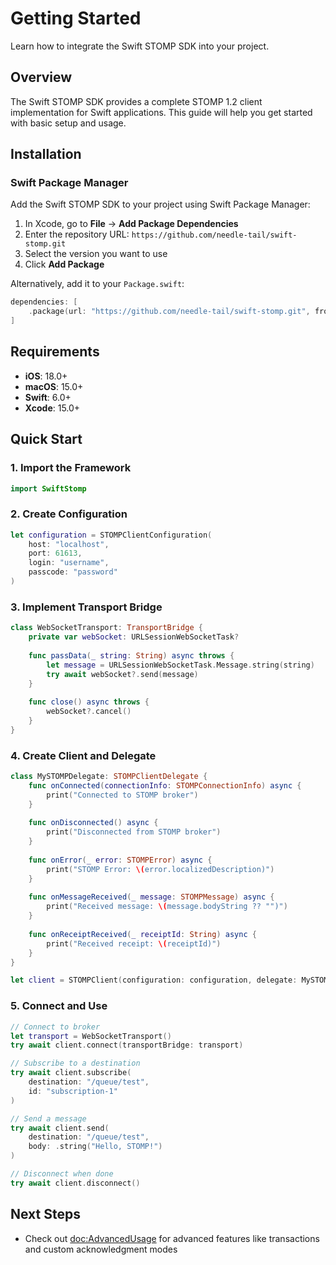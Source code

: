 # Getting Started

Learn how to integrate the Swift STOMP SDK into your project.

## Overview

The Swift STOMP SDK provides a complete STOMP 1.2 client implementation for Swift applications. This guide will help you get started with basic setup and usage.

## Installation

### Swift Package Manager

Add the Swift STOMP SDK to your project using Swift Package Manager:

1. In Xcode, go to **File** → **Add Package Dependencies**
2. Enter the repository URL: `https://github.com/needle-tail/swift-stomp.git`
3. Select the version you want to use
4. Click **Add Package**

Alternatively, add it to your `Package.swift`:

```swift
dependencies: [
    .package(url: "https://github.com/needle-tail/swift-stomp.git", from: "1.0.0")
]
```

## Requirements

- **iOS**: 18.0+
- **macOS**: 15.0+
- **Swift**: 6.0+
- **Xcode**: 15.0+

## Quick Start

### 1. Import the Framework

```swift
import SwiftStomp
```

### 2. Create Configuration

```swift
let configuration = STOMPClientConfiguration(
    host: "localhost",
    port: 61613,
    login: "username",
    passcode: "password"
)
```

### 3. Implement Transport Bridge

```swift
class WebSocketTransport: TransportBridge {
    private var webSocket: URLSessionWebSocketTask?
    
    func passData(_ string: String) async throws {
        let message = URLSessionWebSocketTask.Message.string(string)
        try await webSocket?.send(message)
    }
    
    func close() async throws {
        webSocket?.cancel()
    }
}
```

### 4. Create Client and Delegate

```swift
class MySTOMPDelegate: STOMPClientDelegate {
    func onConnected(connectionInfo: STOMPConnectionInfo) async {
        print("Connected to STOMP broker")
    }
    
    func onDisconnected() async {
        print("Disconnected from STOMP broker")
    }
    
    func onError(_ error: STOMPError) async {
        print("STOMP Error: \(error.localizedDescription)")
    }
    
    func onMessageReceived(_ message: STOMPMessage) async {
        print("Received message: \(message.bodyString ?? "")")
    }
    
    func onReceiptReceived(_ receiptId: String) async {
        print("Received receipt: \(receiptId)")
    }
}

let client = STOMPClient(configuration: configuration, delegate: MySTOMPDelegate())
```

### 5. Connect and Use

```swift
// Connect to broker
let transport = WebSocketTransport()
try await client.connect(transportBridge: transport)

// Subscribe to a destination
try await client.subscribe(
    destination: "/queue/test",
    id: "subscription-1"
)

// Send a message
try await client.send(
    destination: "/queue/test",
    body: .string("Hello, STOMP!")
)

// Disconnect when done
try await client.disconnect()
```

## Next Steps

- Check out <doc:AdvancedUsage> for advanced features like transactions and custom acknowledgment modes 
